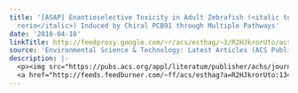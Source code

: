 ```yaml
---
title: '[ASAP] Enantioselective Toxicity in Adult Zebrafish (<italic toggle="yes">Danio
  rerio</italic>) Induced by Chiral PCB91 through Multiple Pathways'
date: '2018-04-18'
linkTitle: http://feedproxy.google.com/~r/acs/esthag/~3/R2HJkrorUto/acs.est.8b00023
source: 'Environmental Science & Technology: Latest Articles (ACS Publications)'
description: |-
  <p><img src="https://pubs.acs.org/appl/literatum/publisher/achs/journals/content/esthag/0/esthag.ahead-of-print/acs.est.8b00023/20180417/images/medium/es-2018-00023r_0008.gif" alt="TOC Graphic"/></p><div><cite>Environmental Science & Technology</cite></div><div>DOI: 10.1021/acs.est.8b00023</div><div class="feedflare">
  <a href="http://feeds.feedburner.com/~ff/acs/esthag?a=R2HJkrorUto:134Gpj4MXKk:yIl2AUoC8zA"><img src="http://feeds.feedburner.com/~ff/acs/esthag?d=yIl2AUoC8zA" border="0"></img></a>
---
```

